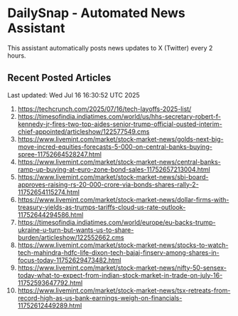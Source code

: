 # DailySnap - Automated News Assistant

This assistant automatically posts news updates to X (Twitter) every 2 hours.

## Recent Posted Articles

Last updated: Wed Jul 16 16:30:52 UTC 2025

1. https://techcrunch.com/2025/07/16/tech-layoffs-2025-list/
2. https://timesofindia.indiatimes.com/world/us/hhs-secretary-robert-f-kennedy-jr-fires-two-top-aides-senior-trump-official-ousted-interim-chief-appointed/articleshow/122577549.cms
3. https://www.livemint.com/market/stock-market-news/golds-next-big-move-incred-equities-forecasts-5-000-on-central-banks-buying-spree-11752664528247.html
4. https://www.livemint.com/market/stock-market-news/central-banks-ramp-up-buying-at-euro-zone-bond-sales-11752657213004.html
5. https://www.livemint.com/market/stock-market-news/sbi-board-approves-raising-rs-20-000-crore-via-bonds-shares-rally-2-11752654115274.html
6. https://www.livemint.com/market/stock-market-news/dollar-firms-with-treasury-yields-as-trumps-tariffs-cloud-us-rate-outlook-11752644294586.html
7. https://timesofindia.indiatimes.com/world/europe/eu-backs-trump-ukraine-u-turn-but-wants-us-to-share-burden/articleshow/122552662.cms
8. https://www.livemint.com/market/stock-market-news/stocks-to-watch-tech-mahindra-hdfc-life-dixon-tech-bajaj-finserv-among-shares-in-focus-today-11752629473482.html
9. https://www.livemint.com/market/stock-market-news/nifty-50-sensex-today-what-to-expect-from-indian-stock-market-in-trade-on-july-16-11752593647792.html
10. https://www.livemint.com/market/stock-market-news/tsx-retreats-from-record-high-as-us-bank-earnings-weigh-on-financials-11752612449289.html
